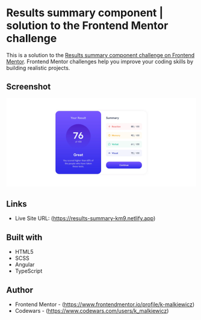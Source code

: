 # Results summary component | solution to the Frontend Mentor challenge

This is a solution to the [Results summary component challenge on Frontend Mentor](https://www.frontendmentor.io/challenges/results-summary-component-CE_K6s0maV). Frontend Mentor challenges help you improve your coding skills by building realistic projects.

## Screenshot

![](./src/assets/screenshot/screenshot.webp)

## Links

- Live Site URL: (https://results-summary-km9.netlify.app)

## Built with

- HTML5
- SCSS
- Angular
- TypeScript

## Author

- Frontend Mentor - (https://www.frontendmentor.io/profile/k-malkiewicz)
- Codewars - (https://www.codewars.com/users/k_malkiewicz)